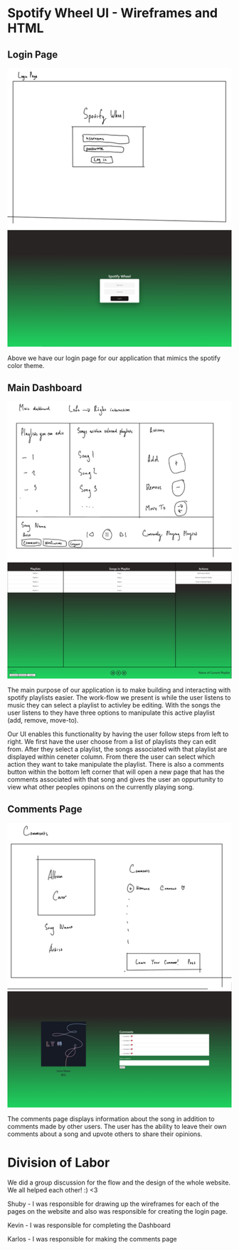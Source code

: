 # Spotify Wheel UI - Wireframes and HTML

## Login Page
![Login Wireframe](assets/login_wf.jpeg "Login Wireframe")
![Login HTML](assets/login.png "Login HTML")


Above we have our login page for our application that mimics the spotify color theme.

## Main Dashboard
![Main Dashboard WireFrame](assets/main_wf.jpeg "Main Dashboard Wireframe")
![Dashboard HTML](assets/dashboard.png "Dashboard HTML")


The main purpose of our application is to make building and interacting with spotify playlists easier. The work-flow we present is while the user listens to music they can select a playlist to activley be editing. With the songs the user listens to they have three options to
manipulate this active playlist (add, remove, move-to). 

Our UI enables this functionality by having the user follow steps from left to right. We first have the user choose from a list of playlists
they can edit from. After they select a playlist, the songs associated with that playlist are displayed within ceneter column. From there 
the user can select which action they want to take manipulate the playlist. There is also a comments button within the bottom left corner that will open a new page that has the comments associated with that song and gives the user an oppurtunity to view what other peoples opinons on the currently playing song.

## Comments Page
![Comments Page Wireframe](assets/comments_wf.jpeg "Comments Wireframe")
![Comments HTML](assets/comments.png "Comments HTML")

The comments page displays information about the song in addition to comments made by other users. The user has the ability to leave 
their own comments about a song and upvote others to share their opinions.

# Division of Labor

We did a group discussion for the flow and the design of the whole website. We all helped each other! :) <3

Shuby - I was responsible for drawing up the wireframes for each of the pages on the website and also was responsible for creating the login page.

Kevin - I was responsible for completing the Dashboard

Karlos - I was responsible for making the comments page

